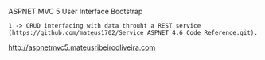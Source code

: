 ASPNET MVC 5 User Interface Bootstrap 


	1 -> CRUD interfacing with data throuht a REST service (https://github.com/mateus1702/Service_ASPNET_4.6_Code_Reference.git). 

http://aspnetmvc5.mateusribeirooliveira.com
